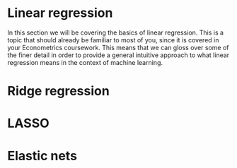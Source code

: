 # Linear regression

In this section we will be covering the basics of linear regression. This is a topic that should already be familiar to most of you, since it is covered in your Econometrics coursework. This means that we can gloss over some of the finer detail in order to provide a general intuitive approach to what linear regression means in the context of machine learning. 

# Ridge regression

# LASSO

# Elastic nets



